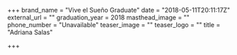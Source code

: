 +++
brand_name = "Vive el Sueño Graduate"
date = "2018-05-11T20:11:17Z"
external_url = ""
graduation_year = 2018
masthead_image = ""
phone_number = "Unavailable"
teaser_image = ""
teaser_logo = ""
title = "Adriana Salas"

+++
